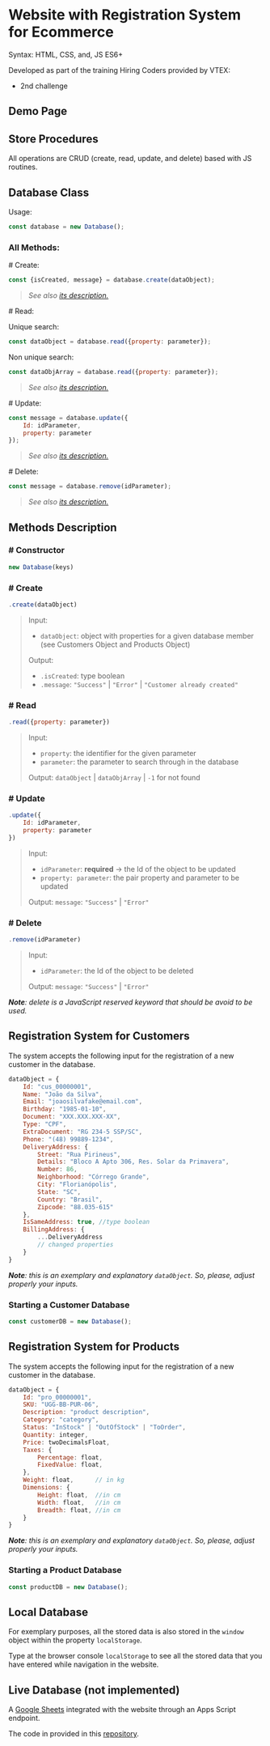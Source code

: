 # Website with Registration System for Ecommerce

Syntax: HTML, CSS, and, JS ES6+

Developed as part of the training Hiring Coders provided by VTEX:

- 2nd challenge

## Demo Page

## Store Procedures

All operations are CRUD (create, read, update, and delete) based with JS routines.

## Database Class

Usage:

```javascript
const database = new Database();
```

### All Methods:

\# Create:

```javascript
const {isCreated, message} = database.create(dataObject);
```

> *See also [its description.](#-create)*

\# Read:

Unique search:

```javascript
const dataObject = database.read({property: parameter});
```

Non unique search:

```javascript
const dataObjArray = database.read({property: parameter});
```

> *See also [its description.](#-read)*

\# Update:

```javascript
const message = database.update({
	Id: idParameter,
	property: parameter
});
```

> *See also [its description.](#-update)*

\# Delete:

```javascript
const message = database.remove(idParameter);
```

> *See also [its description.](#-delete)*

## Methods Description

### \# Constructor

```javascript
new Database(keys)
```


### \# Create

```javascript
.create(dataObject)
```

> Input: 
> - ```dataObject```: object with properties for a given database member
> (see Customers Object and Products Object)
>
> Output: 
> - ```.isCreated```: type boolean
> - ```.message```: ```"Success"``` | ```"Error"``` | ```"Customer already created"``` 

### \# Read

```javascript
.read({property: parameter})
```

> Input: 
> - ```property```: the identifier for the given parameter
> - ```parameter```: the parameter to search through in the database
>
> Output: ```dataObject``` | ```dataObjArray``` |  ```-1``` for not found 

### \# Update

```javascript
.update({
	Id: idParameter,
	property: parameter
})
```

> Input: 
> - ```idParameter```: **required** -> the Id of the object to be updated 
> - ```property: parameter```: the pair property and parameter to be updated
>
> Output: ```message```: ```"Success"``` | ```"Error"```

### \# Delete

```javascript
.remove(idParameter)
```

> Input: 
> - ```idParameter```: the Id of the object to be deleted 
>
> Output: ```message```: ```"Success"``` | ```"Error"```

*__Note__: delete is a JavaScript reserved keyword that should be avoid to be used.*

## Registration System for Customers

The system accepts the following input for the registration of a new customer in the database.

```javascript
dataObject = {
	Id: "cus_00000001",
	Name: "João da Silva",
	Email: "joaosilvafake@email.com",
	Birthday: "1985-01-10",
	Document: "XXX.XXX.XXX-XX",  
	Type: "CPF",
	ExtraDocument: "RG 234-5 SSP/SC",
	Phone: "(48) 99889-1234",
	DeliveryAddress: {
		Street: "Rua Pirineus",
		Details: "Bloco A Apto 306, Res. Solar da Primavera",
		Number: 86,
		Neighborhood: "Córrego Grande",
		City: "Florianópolis",
		State: "SC",
		Country: "Brasil",
		Zipcode: "88.035-615"
	},
	IsSameAddress: true, //type boolean
	BillingAddress: {
        ...DeliveryAddress
        // changed properties
    }
}
```

*__Note__: this is an exemplary and explanatory ```dataObject```. So, please, adjust properly your inputs.*

### Starting a Customer Database

```javascript
const customerDB = new Database();
```
## Registration System for Products

The system accepts the following input for the registration of a new customer in the database.

```javascript
dataObject = {
	Id: "pro_00000001",
	SKU: "UGG-BB-PUR-06",
	Description: "product description",
	Category: "category",
	Status: "InStock" | "OutOfStock" | "ToOrder",
	Quantity: integer,
	Price: twoDecimalsFloat,
	Taxes: {
        Percentage: float,
        FixedValue: float,
    },
	Weight: float,		// in kg
	Dimensions: {
		Height: float,  //in cm
		Width: float,  	//in cm
		Breadth: float, //in cm
	}
}
```
*__Note__: this is an exemplary and explanatory ```dataObject```. So, please, adjust properly your inputs.*

### Starting a Product Database

```javascript
const productDB = new Database();
```

## Local Database

For exemplary purposes, all the stored data is also stored in the ```window``` object within the property ```localStorage```.

Type at the browser console ```localStorage``` to see all the stored data that you have entered while navigation in the website.

## Live Database (not implemented)

A [Google Sheets](mylink.com) integrated with the website through an Apps Script endpoint.

The code in provided in this [repository](mylink.com).